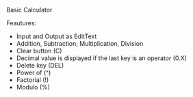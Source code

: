 Basic Calculator

Feautures:
- Input and Output as EditText
- Addition, Subtraction, Multiplication, Division
- Clear button (C)
- Decimal value is displayed if the last key is an operator (0.X)
- Delete key (DEL)
- Power of (^)
- Factorial (!)
- Modulo (%)
